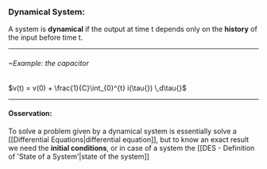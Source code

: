 ### Dynamical System:
 A system is **dynamical** if the output at time t depends only on the **history** of the input before time t.
 
 ---
 
 ###### ~Example: the capacitor
$v(t) = v(0) + \frac{1}{C}\int_{0}^{t} i(\tau{}) \,d\tau{}$
 
 --- 
 
 #### Osservation:
 To solve a problem given by a dynamical system is essentially solve a [[Differential Equations|differential equation]], but to know an exact result we need the **initial conditions**, or in case of a system the [[DES - Definition of 'State of a System'|state of the system]]